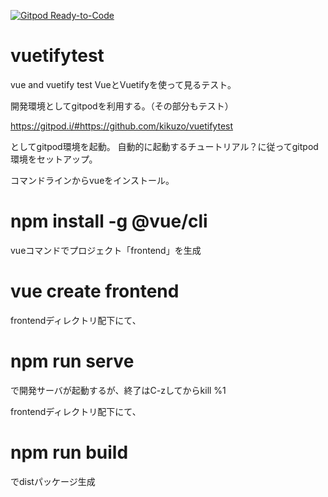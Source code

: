 [![Gitpod Ready-to-Code](https://img.shields.io/badge/Gitpod-Ready--to--Code-blue?logo=gitpod)](https://gitpod.io/#https://github.com/kikuzo/vuetifytest) 

# vuetifytest
vue and vuetify test
VueとVuetifyを使って見るテスト。

開発環境としてgitpodを利用する。（その部分もテスト）



https://gitpod.i/#https://github.com/kikuzo/vuetifytest

としてgitpod環境を起動。
自動的に起動するチュートリアル？に従ってgitpod環境をセットアップ。

コマンドラインからvueをインストール。
# npm install -g @vue/cli

vueコマンドでプロジェクト「frontend」を生成
# vue create frontend

frontendディレクトリ配下にて、
# npm run serve
で開発サーバが起動するが、終了はC-zしてからkill %1

frontendディレクトリ配下にて、
# npm run build
でdistパッケージ生成
